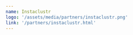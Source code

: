 ```yaml
---
name: Instaclustr
logo: '/assets/media/partners/instaclustr.png'
link: '/partners/instaclustr.html'
---
```

